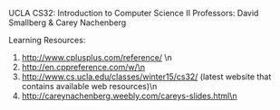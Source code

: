 UCLA CS32: Introduction to Computer Science II
Professors: David Smallberg & Carey Nachenberg

Learning Resources: 
1. http://www.cplusplus.com/reference/ \n
2. http://en.cppreference.com/w/\n
3. http://www.cs.ucla.edu/classes/winter15/cs32/ (latest website that contains available web resources)\n
4. http://careynachenberg.weebly.com/careys-slides.html\n
